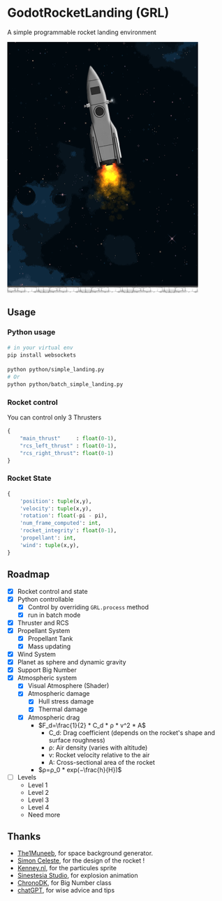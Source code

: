 # GodotRocketLanding (GRL)
A simple programmable rocket landing environment

![](assets/thumbnail.png)

## Usage

### Python usage
```bash
# in your virtual env
pip install websockets

python python/simple_landing.py
# Or 
python python/batch_simple_landing.py
```

### Rocket control
You can control only 3 Thrusters
```python
{
    "main_thrust"     : float(0-1),
    "rcs_left_thrust" : float(0-1),
    "rcs_right_thrust": float(0-1)
}
```

### Rocket State
```python
{
    'position': tuple(x,y),
    'velocity': tuple(x,y),
    'rotation': float(-pi - pi),
    'num_frame_computed': int,
    'rocket_integrity': float(0-1),
    'propellant': int,
    'wind': tuple(x,y),
}
```

## Roadmap

- [X] Rocket control and state
- [X] Python controllable
    - [X] Control by overriding `GRL.process` method
    - [X] run in batch mode
- [X] Thruster and RCS
- [X] Propellant System
    - [X] Propellant Tank
    - [X] Mass updating
- [X] Wind System
- [X] Planet as sphere and dynamic gravity
- [X] Support Big Number
- [X] Atmospheric system
    - [X] Visual Atmosphere (Shader)
    - [X] Atmospheric damage
        - [X] Hull stress damage
        - [X] Thermal damage
    - [X] Atmospheric drag
        - $F_d​=\frac{1}{2} * ​C_d * ρ * v^2 * A$
            - C_d​: Drag coefficient (depends on the rocket's shape and surface roughness)
            - ρ: Air density (varies with altitude)
            - v: Rocket velocity relative to the air
            - A: Cross-sectional area of the rocket
        - $ρ=ρ_0 * ​exp(−\frac{h}{H​})$
- [ ] Levels
    - Level 1
    - Level 2
    - Level 3
    - Level 4
    - Need more

## Thanks
- [The1Muneeb](https://deep-fold.itch.io/space-background-generator), for space background generator.
- [Simon Celeste](https://github.com/Celeste-VANDAMME), for the design of the rocket !
- [Kenney.nl](https://www.kenney.nl/), for the particules sprite
- [Sinestesia Studio](https://itch.io/profile/sinestesia), for explosion animation
- [ChronoDK](https://github.com/ChronoDK/GodotBigNumberClass), for Big Number class
- [chatGPT](https://chatgpt.com/), for wise advice and tips
